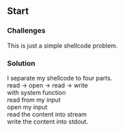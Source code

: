 ## Start

### Challenges
This is just a simple shellcode problem.  
  
### Solution  
I separate my shellcode to four parts.  
read -> open -> read -> write  
with system function  
read from my input  
open my input  
read the content into stream  
write the content into stdout.  
 

